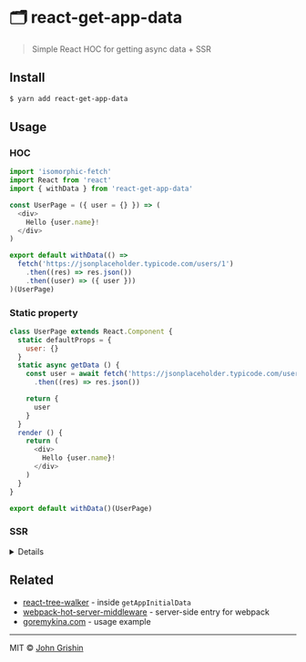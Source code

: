 # 🗂 react-get-app-data

> Simple React HOC for getting async data + SSR

## Install

```sh
$ yarn add react-get-app-data
```


## Usage

### HOC

```js
import 'isomorphic-fetch'
import React from 'react'
import { withData } from 'react-get-app-data'

const UserPage = ({ user = {} }) => (
  <div>
    Hello {user.name}!
  </div>
)

export default withData(() =>
  fetch('https://jsonplaceholder.typicode.com/users/1')
    .then((res) => res.json())
    .then((user) => ({ user }))
)(UserPage)
```


### Static property

```js
class UserPage extends React.Component {
  static defaultProps = {
    user: {}
  }
  static async getData () {
    const user = await fetch('https://jsonplaceholder.typicode.com/users/1')
      .then((res) => res.json())

    return {
      user
    }
  }
  render () {
    return (
      <div>
        Hello {user.name}!
      </div>
    )
  }
}

export default withData()(UserPage)
```

### SSR

<details>
  
With two-step rendering on server

```js
// server.js

import React from 'react'
import { renderToString } from 'react-dom/server'
import { getAppInitialData } from 'react-get-app-data'
import { html } from 'common-tags'
import HomePage from './pages/home'

export default () => (req, res) => {
  const appTree = (
    <HomePage />
  )

  getAppInitialData(appTree)
    .then((initialData) => {
      const app = renderToString(appTree)

      res.send(html`
        <!DOCTYPE html>
        <html class="no-js">
          <body>
            <div id="app">${app}</div>
            <script>
              (function () {
                window._ssr = ${JSON.stringify({ initialData })};
              })();
            </script>
            <script src="/client.js"></script>
          </body>
        </html>
      `)
    })
    .catch((error) => {
      console.error(error)
      res.status(500)
      res.send(`Error: ${error.message}`)
    })
}
```

Hydrate app and initialData in client

```js
// client.js

import React from 'react'
import ReactDOM from 'react-dom'
import { hydrateData } from 'react-get-app-data'
import HomePage from './pages/home'

// Get server state
const { initialData } = (window._ssr || {})

// Restore app state
hydrateData(initialData)

// Render app
ReactDOM.hydrate((
  <HomePage />
), document.getElementById('app'))
```

</details>

## Related

- [react-tree-walker](https://github.com/ctrlplusb/react-tree-walker) - inside `getAppInitialData`
- [webpack-hot-server-middleware](https://www.npmjs.com/package/webpack-hot-server-middleware) - server-side entry for webpack
- [goremykina.com](https://github.com/exah/goremykina) - usage example

---

MIT © [John Grishin](http://johngrish.in)
